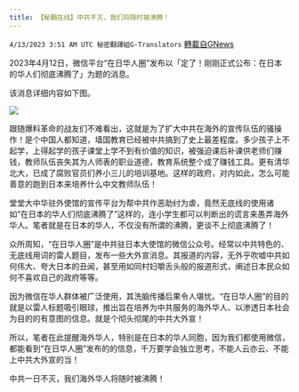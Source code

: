 ```yaml
---
title: 【秘翻在线】中共不灭，我们将随时被沸腾！
---
```

`4/13/2023 3:51 AM UTC 秘密翻譯組G-Translators` [轉載自GNews](https://gnews.org/articles/1098859)

          

2023年4月12日，微信平台“在日华人圈”发布以「定了！刚刚正式公布：在日本的华人们彻底沸腾了」为题的消息。

该消息详细内容如下图。

![](https://i.imgur.com/NSwJb7J.jpg)

跟随爆料革命的战友们不难看出，这就是为了扩大中共在海外的宣传队伍的骚操作！是个中国人都知道，墙国教育已经被中共搞到了史上最差程度。多少孩子上不起学，上得起学的孩子课堂上学不到有价值的知识，被强迫课后补课供老师们赚钱，教师队伍丧失其为人师表的职业道德，教育系统整个成了赚钱工具。更有清华北大，已成了腐败官员们养小三儿的培训基地。这样的政府，对内如此，怎么可能善意的跑到日本来培养什么中文教师队伍！

堂堂大中华驻外使馆的宣传平台为帮中共作恶助纣为虐，竟然无底线的使用诸如“在日本的华人们彻底沸腾了”这样的，连小学生都可以判断出的谎言来愚弄海外华人。笔者就是在日本的华人，不仅没有所谓的沸腾，更谈不上彻底沸腾了！

众所周知，“在日华人圈”是中共驻日本大使馆的微信公众号。经常以中共特色的、无底线用词的雷人题目，发布一些大外宣消息。其报道的内容，无外乎吹嘘中共如何伟大、夸大日本的丑闻，甚至用如同村妇嚼舌头般的报道形式，阐述日本民众如何不喜欢自己的政府等等。

因为微信在华人群体被广泛使用，其洗脑传播后果令人堪忧。“在日华人圈”的目的就是以雷人标题吸引眼球，推出旨在培养为中共服务的海外华人、以渗透日本社会为目的的有意图的信息。就是个彻头彻尾的中共大外宣！

所以，笔者在此提醒海外华人，特别是在日本的华人同胞，因为我们都使用微信，都能看到“在日华人圈”发布的的信息，千万要学会独立思考，不能人云亦云、不能上中共大外宣的当！

中共一日不灭，我们海外华人将随时被沸腾！
